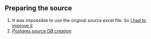 ## Preparing the source

1) It was impossible to use the original source excel file. So [I had to improve it](https://github.com/victorjulyin/uncle_cat_shop/tree/main/Source_layer/excel%20doc)
2) [Postgres source DB creation](https://github.com/victorjulyin/uncle_cat_shop/tree/main/Source_layer/source%20Postgres)
